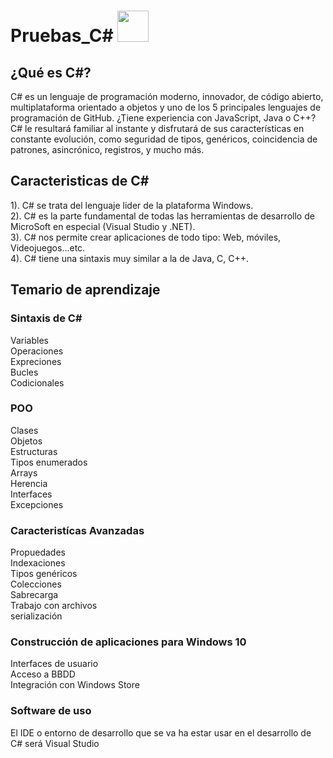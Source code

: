 # Pruebas_C# <img alt="" style="width: 50px; height: 50px;" class="" src="https://tse3.mm.bing.net/th?id=OIP.dDiDKax3YyAEQsjMXkrPoAHaHa&amp;pid=Api&amp;P=0" id="yui_3_5_1_1_1682280372914_520">

## ¿Qué es C#?

C# es un lenguaje de programación moderno, innovador, de código abierto, multiplataforma orientado a objetos y uno de los 5 principales lenguajes de programación de GitHub. ¿Tiene experiencia con JavaScript, Java o C++? C# le resultará familiar al instante y disfrutará de sus características en constante evolución, como seguridad de tipos, genéricos, coincidencia de patrones, asincrónico, registros, y mucho más.


## Caracteristicas de C#

1). C# se trata del lenguaje lider de la plataforma Windows.<br>
2). C# es la parte fundamental de todas las herramientas de desarrollo de MicroSoft en especial (Visual Studio y .NET).<br>
3). C# nos permite crear aplicaciones de todo tipo: Web, móviles, Videojuegos...etc.<br>
4). C# tiene una sintaxis muy similar a la de Java, C, C++.<br>


## Temario de aprendizaje

### Sintaxis de C#
Variables <br>
Operaciones <br>
Expreciones <br>
Bucles <br>
Codicionales <br>

### POO
Clases <br>
Objetos <br>
Estructuras <br>
Tipos enumerados <br>
Arrays <br>
Herencia <br>
Interfaces <br>
Excepciones <br>

### Caracteristícas Avanzadas 
Propuedades <br> 
Indexaciones <br>
Tipos genéricos <br>
Colecciones <br>
Sabrecarga <br> 
Trabajo con archivos <br>
serialización <br>

### Construcción de aplicaciones para Windows 10
Interfaces de usuario <br>
Acceso a BBDD <br>
Integración con Windows Store <br>

### Software de uso 
 El IDE o entorno de desarrollo que se va ha estar usar en el desarrollo de C# será Visual Studio 
  
